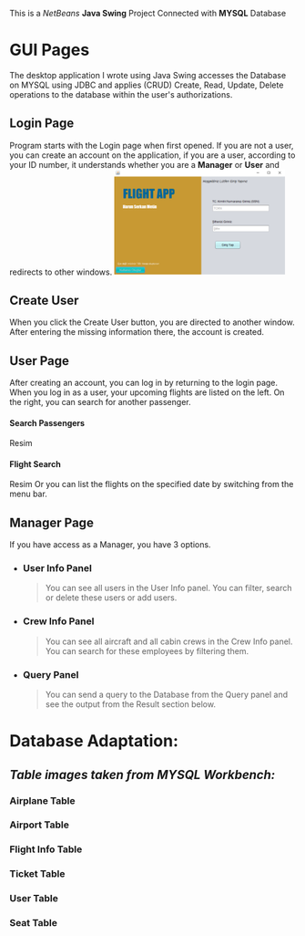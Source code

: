 This is a *NetBeans* **Java Swing** Project Connected with **MYSQL** Database


# GUI Pages

 The desktop application I wrote using Java Swing accesses the Database on MYSQL using JDBC and applies (CRUD) Create, Read, Update, Delete operations to the database within the user's authorizations.


## Login Page

Program starts with the Login page when first opened. If you are not a user, you can create an account on the application, if you are a user, according to your ID number, it understands whether you are a **Manager** or **User** and redirects to other windows.
<img
  src="Page/loginPage.PNG"
  alt="Alt text"
  style="display: inline-block; margin: 0 auto; max-width: 300px">


##  Create User 

When you click the Create User button, you are directed to another window. After entering the missing information there, the account is created.


## User Page

After creating an account, you can log in by returning to the login page. When you log in as a user, your upcoming flights are listed on the left. On the right, you can search for another passenger.

#### Search Passengers
Resim
#### Flight Search
Resim
Or you can list the flights on the specified date by switching from the menu bar.


## Manager Page

If you have access as a Manager, you have 3 options. 
- ### User Info Panel
	>You can see all users in the User Info panel. You can filter, search or delete these users or add users.
- ### Crew Info Panel
	>You can see all aircraft and all cabin crews in the Crew Info panel. You can search for these employees by filtering them.
- ### Query Panel
	>You can send a query to the Database from the Query panel and see the output from the Result section below.
	
# Database Adaptation:

## *Table images taken from MYSQL Workbench:*

### Airplane Table

### Airport Table

### Flight Info Table

### Ticket Table

### User Table

### Seat Table



